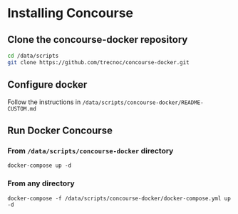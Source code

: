 # Installing Concourse

## Clone the concourse-docker repository

```bash
cd /data/scripts
git clone https://github.com/trecnoc/concourse-docker.git
```

## Configure docker

Follow the instructions in `/data/scripts/concourse-docker/README-CUSTOM.md`

## Run Docker Concourse

### From `/data/scripts/concourse-docker` directory

`docker-compose up -d`

### From any directory

`docker-compose -f /data/scripts/concourse-docker/docker-compose.yml up -d`
